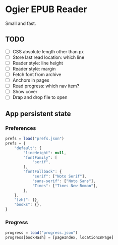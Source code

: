 # Ogier EPUB Reader

Small and fast.

## TODO

- [ ] CSS absolute length other than px
- [ ] Store last read location: which line
- [ ] Reader style: line height
- [ ] Reader style: margin
- [ ] Fetch font from archive
- [ ] Anchors in pages
- [ ] Read progress: which nav item?
- [ ] Show cover
- [ ] Drap and drop file to open

## App persistent state

### Preferences

```js
prefs = load("prefs.json")
prefs = {
    "default": {
        "lineHeight": null,
        "fontFamily": [
            "serif",
        ],
        "fontFallback": {
            "serif": ["Noto Serif"],
            "sans-serif": ["Noto Sans"],
            "Times": ["Times New Roman"],
        },
    },
    "[zh]": {},
    "books": {},
}
```

### Progress

```js
progress = load("progress.json")
progress[bookHash] = [pageIndex, locationInPage]
```
